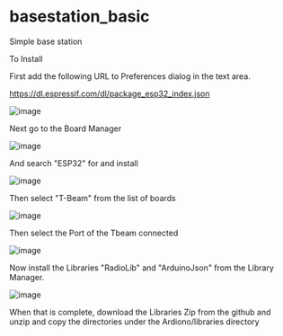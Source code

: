# basestation_basic
Simple base station

To Install


First add the following URL to Preferences dialog in the text area.

https://dl.espressif.com/dl/package_esp32_index.json

![image](https://user-images.githubusercontent.com/76666447/155700028-118aab0e-2fb5-40c5-a9b8-be6daad6eed6.png)


Next go to the Board Manager

![image](https://user-images.githubusercontent.com/76666447/155700242-e6ea7ef3-7bb9-4f06-aba1-e2dc802f8d7f.png)


And search  "ESP32" for and install

![image](https://user-images.githubusercontent.com/76666447/155700326-f8f554a6-de36-47f0-870c-f5114f88ccab.png)

Then select "T-Beam" from the list of boards

![image](https://user-images.githubusercontent.com/76666447/155700441-fc3c3811-6dc9-43f6-9d44-347b798b3d4a.png)

Then select the Port of the Tbeam connected

![image](https://user-images.githubusercontent.com/76666447/155700744-af65e981-d03b-4432-9a32-7d14d2c4dad3.png)

Now install the Libraries "RadioLib" and "ArduinoJson" from the Library Manager.

![image](https://user-images.githubusercontent.com/76666447/155700948-97585893-1ec3-4d34-8418-ece3255efd37.png)


When that is complete, download the Libraries Zip from the github and unzip and copy the directories under the Ardiono/libraries directory




